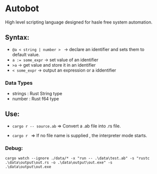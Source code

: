 # Autobot

High level scripting language designed for hasle free system automation.

## Syntax:

- `@a < string | number > ` -> declare an identifier and sets them to default value.
- `a := some_expr` -> set value of an identifier
- `>a` -> get value and store it in an identifier
- `< some_expr` -> output an expression or a iddentifier

### Data Types

- strings : Rust String type
- number : Rust f64 type

## Use:

- `cargo r -- source.ab` => Convert a .ab file into .rs file.

- `cargo r ` => If no file name is supplied , the interpreter mode starts.

### Debug:

`cargo watch --ignore ./data/* -x "run -- .\data\test.ab" -s "rustc .\data\output\out.rs -o .\data\output\out.exe" -s .\data\output\out.exe`
